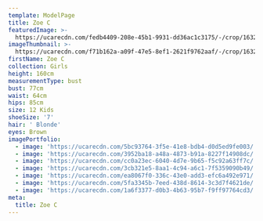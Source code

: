 ```yaml
---
template: ModelPage
title: Zoe C
featuredImage: >-
  https://ucarecdn.com/fedb4409-208e-45b1-9931-dd36ac1c3175/-/crop/1632x1045/0,116/-/preview/
imageThumbnail: >-
  https://ucarecdn.com/f71b162a-a09f-47e5-8ef1-2621f9762aaf/-/crop/1632x2102/0,0/-/preview/
firstName: Zoe C
collection: Girls
height: 160cm
measurementType: bust
bust: 77cm
waist: 64cm
hips: 85cm
size: 12 Kids
shoeSize: '7'
hair: ' Blonde'
eyes: Brown
imagePortfolio:
  - image: 'https://ucarecdn.com/5bc93764-3f5e-41e8-bdb4-d0d5ed9fe003/'
  - image: 'https://ucarecdn.com/3952ba18-a48a-4873-b91a-8227f14908dc/'
  - image: 'https://ucarecdn.com/cc0a23ec-6040-4d7e-9b65-f5c92a63ff7c/'
  - image: 'https://ucarecdn.com/3cb321e5-8aa1-4c94-a6c1-7f5359090b49/'
  - image: 'https://ucarecdn.com/ea8067f0-336c-43e0-add3-efc6a492e971/'
  - image: 'https://ucarecdn.com/5fa3345b-7eed-438d-8614-3c3d7f4621de/'
  - image: 'https://ucarecdn.com/1a6f3377-d0b3-4b63-95b7-f9ff97764cd3/'
meta:
  title: Zoe C
---
```


